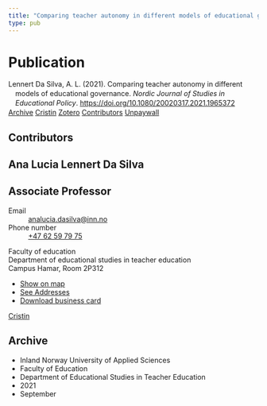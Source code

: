 ```yaml
---
title: "Comparing teacher autonomy in different models of educational governance"
type: pub
---
```

<h1>Publication</h1>
<article id="csl-bib-container-IGXBTR2H" class="csl-bib-container">
  <div class="csl-bib-body" style="line-height: 1.35; padding-left: 1em; text-indent:-1em;">
  <div class="csl-entry">Lennert Da Silva, A. L. (2021). Comparing teacher autonomy in different models of educational governance. <i>Nordic Journal of Studies in Educational Policy</i>. <a href="https://doi.org/10.1080/20020317.2021.1965372">https://doi.org/10.1080/20020317.2021.1965372</a></div>
</div>
  <div class="csl-bib-buttons">
    <a href="#taxonomy-article-IGXBTR2H" class="csl-bib-button">Archive</a>
    <a href="https://app.cristin.no/results/show.jsf?id=1937291" alt="Cristin URL" class="csl-bib-button">Cristin</a>
    <a href="http://zotero.org/groups/5022929/items/IGXBTR2H" alt="Zotero URL" class="csl-bib-button">Zotero</a>
    <a href="#contributors-article-IGXBTR2H" class="csl-bib-button">Contributors</a>
    <a href="https://www.tandfonline.com/doi/pdf/10.1080/20020317.2021.1965372?needAccess=true" class="csl-bib-button">Unpaywall</a>
  </div>
  <div id="csl-bib-meta-container-IGXBTR2H"></div>
</article>
<div id="csl-bib-meta-IGXBTR2H" class="csl-bib-meta">
  <article id="contributors-article-IGXBTR2H" class="contributors-article">
    <h1>Contributors</h1>
    <div class="personas">
<div class="vrtx-hinn-person-card">
<div class="photo">
<i class="lar la-user-circle missing-person"></i>
</div>
<div class="info">
<hgroup><h1>Ana Lucia Lennert Da Silva</h1>
<h2>Associate Professor</h2>
</hgroup><dl>
<dt>Email</dt>
<dd>
<a href="mailto:analucia.dasilva@inn.no">analucia.dasilva@inn.no</a>
</dd>
<dt>Phone number</dt>
<dd><a href="tel:+4762597975">
+47 62 59 79 75
</a></dd>
</dl>
<p>
Faculty of education<br>
Department of educational studies in teacher education<br>
Campus Hamar,
Room 2P312
</p>
<ul class="vrtx-hinn-links">
<li><a href="https://www.google.com/maps?q=60.796004,11.072099">Show on map</a></li>
<li><a href="https://www.inn.no/english/find-an-employee/analucia-dasilva.html#vrtx-hinn-addresses">See Addresses</a></li>
<li><a href="https://www.inn.no/english/find-an-employee/analucia-dasilva.html?vrtx=vcf">Download business card</a></li>
</ul>
</div>
</div>
<a href="https://app.cristin.no/persons/show.jsf?id=1082351" alt="Cristin URL" class="personas-cristin">Cristin</a>
</div>
  </article>
  <article id="taxonomy-article-IGXBTR2H" class="taxonomy-article">
    <h1>Archive</h1>
    <ul>
      <li>Inland Norway University of Applied Sciences</li>
      <li>Faculty of Education</li>
      <li>Department of Educational Studies in Teacher Education</li>
      <li>2021</li>
      <li>September</li>
    </ul>
  </article>
</div>
